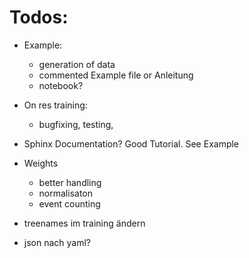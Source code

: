 # Todos:

- Example:
    - generation of data
    - commented Example file or Anleitung
    - notebook?

- On res training:
    - bugfixing, testing,

- Sphinx Documentation? Good Tutorial. See Example

- Weights
    - better handling
    - normalisaton
    - event counting

- treenames im training ändern
- json nach yaml?
